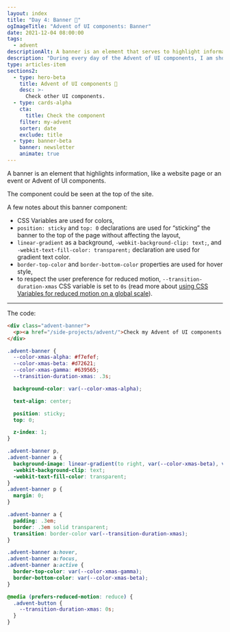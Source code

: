 ```yaml
---
layout: index
title: "Day 4: Banner 🚩"
ogImageTitle: "Advent of UI components: Banner"
date: 2021-12-04 08:00:00
tags:
  - advent
descriptionAlt: A banner is an element that serves to highlight information, like a website page or an event or Advent of UI components.
description: "During every day of the Advent of UI components, I am showcasing a new UI Component built with HTML, CSS, and JavaScript. Day 4: Banner."
type: articles-item
sections2:
  - type: hero-beta
    title: Advent of UI components 🎄
    desc: >-
      Check other UI components.
  - type: cards-alpha
    cta:
      title: Check the component
    filter: my-advent
    sorter: date
    exclude: title
  - type: banner-beta
    banner: newsletter
    animate: true
---
```


A banner is an element that highlights information, like a website page or an event or Advent of UI components.

The component could be seen at the top of the site.

A few notes about this banner component:

- CSS Variables are used for colors,
- `position: sticky` and `top: 0` declarations are used for “sticking” the banner to the top of the page without affecting the layout,
- `linear-gradient` as a background, `-webkit-background-clip: text;`, and `-webkit-text-fill-color: transparent;` declaration are used for gradient text color.
- `border-top-color` and `border-bottom-color` properties are used for hover style,
- to respect the user preference for reduced motion, `--transition-duration-xmas` CSS variable is set to `0s` (read more about [using CSS Variables for reduced motion on a global scale](/articles/using-css-variables-for-reduced-motion-on-a-global-scale/)).

---

The code:

```html
<div class="advent-banner">
  <p><a href="/side-projects/advent/">Check my Advent of UI components 2021!</a></p>
</div>
```

```css
.advent-banner {
  --color-xmas-alpha: #f7efef;
  --color-xmas-beta: #d72621;
  --color-xmas-gamma: #639565;
  --transition-duration-xmas: .3s;

  background-color: var(--color-xmas-alpha);

  text-align: center;

  position: sticky;
  top: 0;

  z-index: 1;
}

.advent-banner p,
.advent-banner a {
  background-image: linear-gradient(to right, var(--color-xmas-beta), var(--color-xmas-gamma));
  -webkit-background-clip: text;
  -webkit-text-fill-color: transparent;
}
.advent-banner p {
  margin: 0;
}

.advent-banner a {
  padding: .3em;
  border: .3em solid transparent;
  transition: border-color var(--transition-duration-xmas);
}

.advent-banner a:hover,
.advent-banner a:focus,
.advent-banner a:active {
  border-top-color: var(--color-xmas-gamma);
  border-bottom-color: var(--color-xmas-beta);
}

@media (prefers-reduced-motion: reduce) {
  .advent-button {
    --transition-duration-xmas: 0s;
  }
}
```
